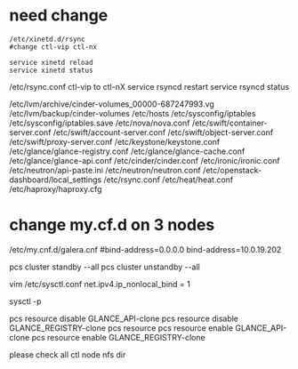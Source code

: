 # need change

```shell
/etc/xinetd.d/rsync
#change ctl-vip ctl-nx

service xinetd reload
service xinetd status
```

/etc/rsync.conf
ctl-vip to ctl-nX
service rsyncd restart
service rsyncd status

/etc/lvm/archive/cinder-volumes_00000-687247993.vg
/etc/lvm/backup/cinder-volumes
/etc/hosts
/etc/sysconfig/iptables
/etc/sysconfig/iptables.save
/etc/nova/nova.conf
/etc/swift/container-server.conf
/etc/swift/account-server.conf
/etc/swift/object-server.conf
/etc/swift/proxy-server.conf
/etc/keystone/keystone.conf
/etc/glance/glance-registry.conf
/etc/glance/glance-cache.conf
/etc/glance/glance-api.conf
/etc/cinder/cinder.conf
/etc/ironic/ironic.conf
/etc/neutron/api-paste.ini
/etc/neutron/neutron.conf
/etc/openstack-dashboard/local_settings
/etc/rsync.conf
/etc/heat/heat.conf
/etc/haproxy/haproxy.cfg


# change my.cf.d on 3 nodes
/etc/my.cnf.d/galera.cnf
#bind-address=0.0.0.0
bind-address=10.0.19.202

pcs cluster standby --all
pcs cluster unstandby --all


vim /etc/sysctl.conf
net.ipv4.ip_nonlocal_bind = 1

sysctl -p

pcs resource disable GLANCE_API-clone
pcs resource disable GLANCE_REGISTRY-clone
pcs resource
pcs resource enable GLANCE_API-clone
pcs resource enable GLANCE_REGISTRY-clone

please check all ctl node nfs dir
